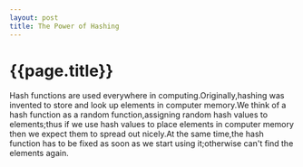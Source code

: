 ```yaml
---
layout: post
title: The Power of Hashing
---
```

{{page.title}}
===============================

Hash functions are used everywhere in computing.Originally,hashing was invented to store and look up elements in computer memory.We think of a hash function as a random function,assigning random hash values to elements;thus if we use hash values to place elements in computer memory then we expect them to spread out nicely.At the same time,the hash function has to be fixed as soon as we start using it;otherwise can't find the elements again.